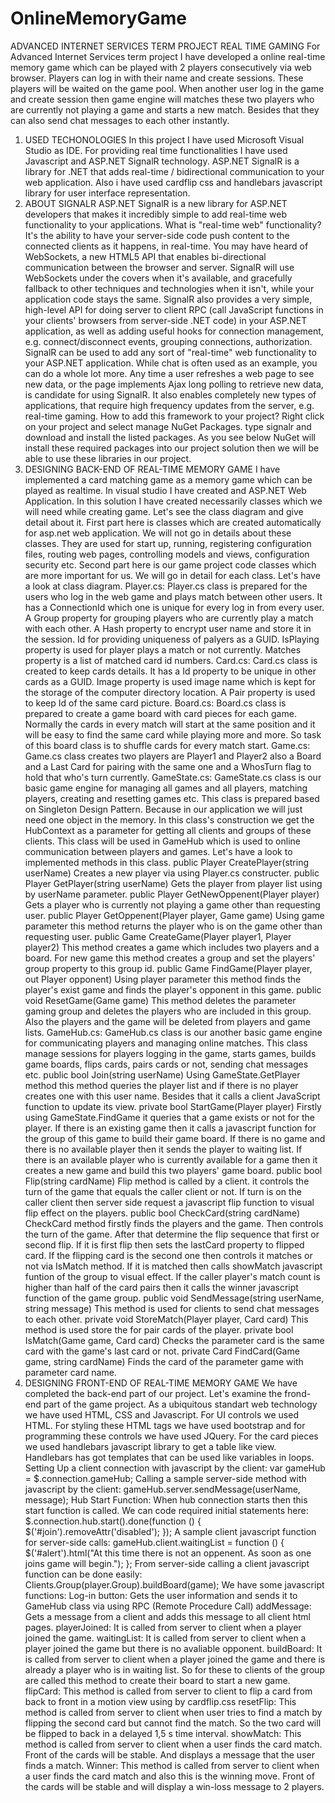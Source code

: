 # OnlineMemoryGame
ADVANCED INTERNET SERVICES
TERM PROJECT REAL TIME GAMING
For Advanced Internet Services term project I have developed a online real-time memory game which can be played with 2 players consecutively via web browser. Players can log in with their name and create sessions. These players will be waited on the game pool. When another user log in the game and create session then game engine will matches these two players who are currently not playing a game and starts a new match. Besides that they can also send chat messages to each other instantly.
1. USED TECHONOLOGIES
In this project I have used Microsoft Visual Studio as IDE. For providing real time functionalities I have used Javascript and ASP.NET SignalR technology. ASP.NET SignalR is a library for .NET that adds real-time / bidirectional communication to your web application. Also i have used cardflip css and handlebars javascript library for user interface representation.
2. ABOUT SIGNALR
ASP.NET SignalR is a new library for ASP.NET developers that makes it incredibly simple to add real-time web functionality to your applications. What is "real-time web" functionality? It's the ability to have your server-side code push content to the connected clients as it happens, in real-time.
You may have heard of WebSockets, a new HTML5 API that enables bi-directional communication between the browser and server. SignalR will use WebSockets under the covers when it's available, and gracefully fallback to other techniques and technologies when it isn't, while your application code stays the same.
SignalR also provides a very simple, high-level API for doing server to client RPC (call JavaScript functions in your clients' browsers from server-side .NET code) in your ASP.NET application, as well as adding useful hooks for connection management, e.g. connect/disconnect events, grouping connections, authorization.
SignalR can be used to add any sort of "real-time" web functionality to your ASP.NET application. While chat is often used as an example, you can do a whole lot more. Any time a user refreshes a web page to see new data, or the page implements Ajax long polling to retrieve new data, is candidate for using SignalR.
It also enables completely new types of applications, that require high frequency updates from
the server, e.g. real-time gaming.
How to add this framework to your project?
Right click on your project and select manage NuGet Packages. type signalr and download and
install the listed packages.
As you see below NuGet will install these required packages into our project solution then we
will be able to use these libraries in our project.
3. DESIGNING BACK-END OF REAL-TIME MEMORY GAME
I have implemented a card matching game as a memory game which can be played as realtime.
In visual studio I have created and ASP.NET Web Application. In this solution I have
created necessarily classes which we will need while creating game. Let's see the class
diagram and give detail about it.
First part here is classes which are created automatically for asp.net web application. We will
not go in details about these classes. They are used for start up, running, registering
configuration files, routing web pages, controlling models and views, configuration security etc.
Second part here is our game project code classes which are more important for us. We will go in detail for each class. Let's have a look at class diagram.
Player.cs:
Player.cs class is prepared for the users who log in the web game and plays match between other users. It has a ConnectionId which one is unique for every log in from every user. A Group property for grouping players who are currently play a match with each other. A Hash property to encrypt user name and store it in the session. Id for providing uniqueness of palyers as a GUID. IsPlaying property is used for player plays a match or not currently. Matches property is a list of matched card id numbers.
Card.cs:
Card.cs class is created to keep cards details. It has a Id property to be unique in other cards as a GUID. Image property is used image name which is kept for the storage of the computer directory location. A Pair property is used to keep Id of the same card picture.
Board.cs:
Board.cs class is prepared to create a game board with card pieces for each game. Normally the cards in every match will start at the same position and it will be easy to find the same card
while playing more and more. So task of this board class is to shuffle cards for every match start.
Game.cs:
Game.cs class creates two players are Player1 and Player2 also a Board and a Last Card for pairing with the same one and a WhosTurn flag to hold that who's turn currently.
GameState.cs:
GameState.cs class is our basic game engine for managing all games and all players, matching players, creating and resetting games etc. This class is prepared based on Singleton Design Pattern. Because in our application we will just need one object in the memory. In this class's construction we get the HubContext as a parameter for getting all clients and groups of these clients. This class will be used in GameHub which is used to online communication between players and games. Let's have a look to implemented methods in this class.
public Player CreatePlayer(string userName)
Creates a new player via using Player.cs constructer.
public Player GetPlayer(string userName)
Gets the player from player list using by userName parameter.
public Player GetNewOppenent(Player player)
Gets a player who is currently not playing a game other than requesting user.
public Player GetOppenent(Player player, Game game)
Using game parameter this method returns the player who is on the game other than requesting user.
public Game CreateGame(Player player1, Player player2)
This method creates a game which includes two players and a board. For new game this method creates a group and set the players' group property to this group id.
public Game FindGame(Player player, out Player opponent)
Using player parameter this method finds the player's exist game and finds the player's opponent in this game.
public void ResetGame(Game game)
This method deletes the parameter gaming group and deletes the players who are included in this group. Also the players and the game will be deleted from players and game lists.
GameHub.cs:
GameHub.cs class is our another basic game engine for communicating players and managing online matches. This class manage sessions for players logging in the game, starts games, builds game boards, flips cards, pairs cards or not, sending chat messages etc.
public bool Join(string userName)
Using GameState.GetPlayer method this method queries the player list and if there is no player creates one with this user name. Besides that it calls a client JavaScript function to update its view.
private bool StartGame(Player player)
Firstly using GameState.FindGame it queries that a game exists or not for the player. If there is an existing game then it calls a javascript function for the group of this game to build their game board. If there is no game and there is no available player then it sends the player to waiting list. If there is an available player who is currently available for a game then it creates a new game and build this two players' game board.
public bool Flip(string cardName)
Flip method is called by a client. it controls the turn of the game that equals the caller client or not. If turn is on the caller client then server side request a javascript flip function to visual flip effect on the players.
public bool CheckCard(string cardName)
CheckCard method firstly finds the players and the game. Then controls the turn of the game. After that determine the flip sequence that first or second flip. If it is first flip then sets the lastCard property to flipped card. If the flipping card is the second one then controls it matches or not via IsMatch method. If it is matched then calls showMatch javascript funtion of the group to visual effect. If the caller player's match count is higher than half of the card pairs then it calls the winner javascript function of the game group.
public void SendMessage(string userName, string message)
This method is used for clients to send chat messages to each other.
private void StoreMatch(Player player, Card card)
This method is used store the for pair cards of the player.
private bool IsMatch(Game game, Card card)
Checks the parameter card is the same card with the game's last card or not.
private Card FindCard(Game game, string cardName)
Finds the card of the parameter game with parameter card name.
4. DESIGNING FRONT-END OF REAL-TIME MEMORY GAME
We have completed the back-end part of our project. Let's examine the frond-end part of the game project. As a ubiquitous standart web technology we have used HTML, CSS and Javascript. For UI controls we used HTML. For styling these HTML tags we have used bootstrap and for programming these controls we have used JQuery.
For the card pieces we used handlebars javascript library to get a table like view. Handlebars has got templates that can be used like variables in loops.
Setting Up a client connection with javascript by the client:
var gameHub = $.connection.gameHub;
Calling a sample server-side method with javascript by the client:
gameHub.server.sendMessage(userName, message);
Hub Start Function:
When hub connection starts then this start function is called. We can code required initial statements here:
$.connection.hub.start().done(function () {
$('#join').removeAttr('disabled');
});
A sample client javascript function for server-side calls:
gameHub.client.waitingList = function () {
$('#alert').html("At this time there is not an oppenent. As soon as one joins game will begin.");
};
From server-side calling a client javascript function can be done easily:
Clients.Group(player.Group).buildBoard(game);
We have some javascript functions:
Log-in button:
Gets the user information and sends it to GameHub class via using RPC (Remote Procedure Call)
addMessage:
Gets a message from a client and adds this message to all client html pages.
playerJoined:
It is called from server to client when a player joined the game.
waitingList:
It is called from server to client when a player joined the game but there is no avaliable opponent.
buildBoard:
It is called from server to client when a player joined the game and there is already a player who is in waiting list. So for these to clients of the group are called this method to create their board to start a new game.
flipCard:
This method is called from server to client to flip a card from back to front in a motion view using by cardflip.css
resetFlip:
This method is called from server to client when user tries to find a match by flipping the second card but cannot find the match. So the two card will be flipped to back in a delayed 1,5 s time interval.
showMatch:
This method is called from server to client when a user finds the card match. Front of the cards will be stable. And displays a message that the user finds a match.
Winner:
This method is called from server to client when a user finds the card match and also this is the winning move. Front of the cards will be stable and will display a win-loss message to 2 players.
